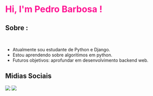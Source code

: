 <h1 style="color:#FF1493">Hi, I'm Pedro Barbosa !</h1>

## Sobre :
<br>


-  Atualmente sou estudante de Python e Django.
-  Estou aprendendo sobre algoritimos em python. 
-  Futuros objetivos: aprofundar em desenvolvimento backend web.



## Midias Sociais

[<img src="https://img.shields.io/badge/linkedin-%230077B5.svg?&style=for-the-badge&logo=linkedin&logoColor=white">](https://www.linkedin.com/in/pedro-barbosa-6bb200165/)
[<img src="https://img.shields.io/badge/instagram-%23E4405F.svg?&style=for-the-badge&logo=instagram&logoColor=white">](https://www.instagram.com/pedro_hsbarbosa/)<br>
